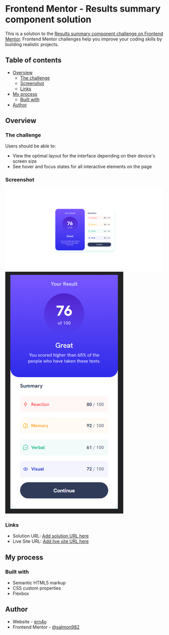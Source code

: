 # Frontend Mentor - Results summary component solution

This is a solution to the [Results summary component challenge on Frontend Mentor](https://www.frontendmentor.io/challenges/results-summary-component-CE_K6s0maV). Frontend Mentor challenges help you improve your coding skills by building realistic projects. 

## Table of contents

- [Overview](#overview)
  - [The challenge](#the-challenge)
  - [Screenshot](#screenshot)
  - [Links](#links)
- [My process](#my-process)
  - [Built with](#built-with)
- [Author](#author)

## Overview

### The challenge

Users should be able to:

- View the optimal layout for the interface depending on their device's screen size
- See hover and focus states for all interactive elements on the page

### Screenshot

![](./assets/screenshot-desktop.png)
![](./assets/screenshot-mobile.png)

### Links

- Solution URL: [Add solution URL here](https://your-solution-url.com)
- Live Site URL: [Add live site URL here](https://basicresultsummarysolution.netlify.app/)

## My process

### Built with

- Semantic HTML5 markup
- CSS custom properties
- Flexbox

## Author

- Website - [ern4o](https://ern4o.com)
- Frontend Mentor - [@salmon982](https://www.frontendmentor.io/profile/salmon982)
